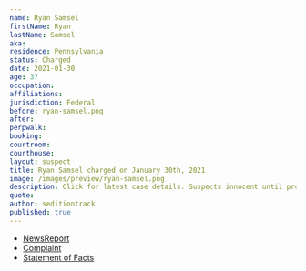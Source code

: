 ```yaml
---
name: Ryan Samsel
firstName: Ryan
lastName: Samsel
aka:
residence: Pennsylvania
status: Charged
date: 2021-01-30
age: 37
occupation:
affiliations:
jurisdiction: Federal
before: ryan-samsel.png
after:
perpwalk:
booking:
courtroom:
courthouse:
layout: suspect
title: Ryan Samsel charged on January 30th, 2021
image: /images/preview/ryan-samsel.png
description: Click for latest case details. Suspects innocent until proven guilty.
quote:
author: seditiontrack
published: true
---
```


- [NewsReport](https://www.buckscountycouriertimes.com/story/news/2021/02/01/bristol-man-charged-assaulting-officer-during-insurrection/4338235001/)
- [Complaint](https://www.justice.gov/file/1362781/download)
- [Statement of Facts](https://www.justice.gov/file/1362781/download)
